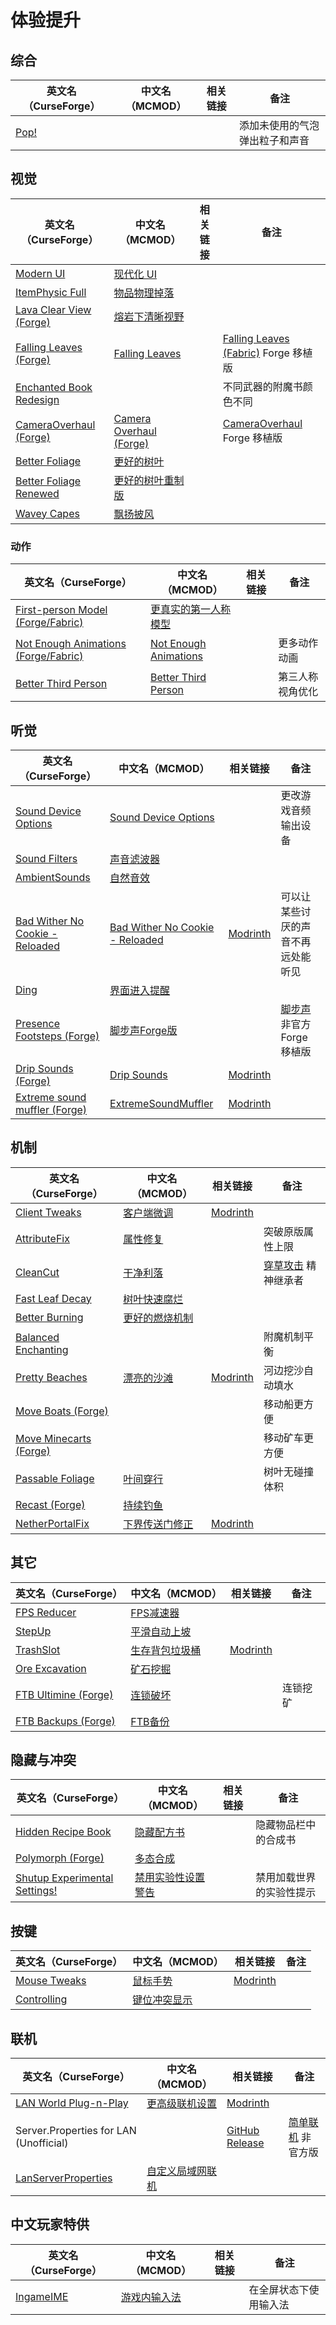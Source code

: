 # 体验提升

## 综合

| 英文名（CurseForge）                                         | 中文名（MCMOD） | 相关链接 | 备注                           |
| ------------------------------------------------------------ | --------------- | -------- | ------------------------------ |
| [Pop!](https://www.curseforge.com/minecraft/mc-mods/bubbles) |                 |          | 添加未使用的气泡弹出粒子和声音 |

## 视觉

| 英文名（CurseForge）                                                                            | 中文名（MCMOD）                                                 | 相关链接 | 备注                                                                                       |
| ----------------------------------------------------------------------------------------------- | --------------------------------------------------------------- | -------- | ------------------------------------------------------------------------------------------ |
| [Modern UI](https://www.curseforge.com/minecraft/mc-mods/modern-ui)                             | [现代化 UI](https://www.mcmod.cn/class/2454.html)               |          |                                                                                            |
| [ItemPhysic Full](https://www.curseforge.com/minecraft/mc-mods/itemphysic)                      | [物品物理掉落](https://www.mcmod.cn/class/932.html)             |          |                                                                                            |
| [Lava Clear View (Forge)](https://www.curseforge.com/minecraft/mc-mods/lava-clear-view)         | [熔岩下清晰视野](https://www.mcmod.cn/class/5080.html)          |          |                                                                                            |
| [Falling Leaves (Forge)](https://www.curseforge.com/minecraft/mc-mods/falling-leaves-forge)     | [Falling Leaves](https://www.mcmod.cn/class/4135.html)          |          | [Falling Leaves (Fabric)](https://www.mcmod.cn/class/4421.html) Forge 移植版               |
| [Enchanted Book Redesign](https://www.curseforge.com/minecraft/mc-mods/enchanted-book-redesign) |                                                                 |          | 不同武器的附魔书颜色不同                                                                   |
| [CameraOverhaul (Forge)](https://www.curseforge.com/minecraft/mc-mods/camera-overhaul-forge)    | [Camera Overhaul (Forge)](https://www.mcmod.cn/class/5375.html) |          | [CameraOverhaul](https://www.curseforge.com/minecraft/mc-mods/cameraoverhaul) Forge 移植版 |
| [Better Foliage](https://www.curseforge.com/minecraft/mc-mods/better-foliage)                   | [更好的树叶](https://www.mcmod.cn/class/1128.html)              |          |                                                                                            |
| [Better Foliage Renewed](https://www.curseforge.com/minecraft/mc-mods/better-foliage-renewed)   | [更好的树叶重制版](https://www.mcmod.cn/class/3864.html)        |          |                                                                                            |
| [Wavey Capes](https://www.curseforge.com/minecraft/mc-mods/waveycapes)                          | [飘扬披风](https://www.mcmod.cn/class/4617.html)                |          |                                                                                            |

### 动作

| 英文名（CurseForge）                                                                                       | 中文名（MCMOD）                                               | 相关链接 | 备注             |
| ---------------------------------------------------------------------------------------------------------- | ------------------------------------------------------------- | -------- | ---------------- |
| [First-person Model (Forge/Fabric)](https://www.curseforge.com/minecraft/mc-mods/first-person-model)       | [更真实的第一人称模型](https://www.mcmod.cn/class/4391.html)  |          |                  |
| [Not Enough Animations (Forge/Fabric)](https://www.curseforge.com/minecraft/mc-mods/not-enough-animations) | [Not Enough Animations](https://www.mcmod.cn/class/4378.html) |          | 更多动作动画     |
| [Better Third Person](https://www.curseforge.com/minecraft/mc-mods/better-third-person)                    | [Better Third Person](https://www.mcmod.cn/class/3492.html)   |          | 第三人称视角优化 |

## 听觉

| 英文名（CurseForge）                                                                                          | 中文名（MCMOD）                                                         | 相关链接                                                   | 备注                                                               |
| ------------------------------------------------------------------------------------------------------------- | ----------------------------------------------------------------------- | ---------------------------------------------------------- | ------------------------------------------------------------------ |
| [Sound Device Options](https://www.curseforge.com/minecraft/mc-mods/more-sound-config)                        | [Sound Device Options](https://www.mcmod.cn/class/4813.html)            |                                                            | 更改游戏音频输出设备                                               |
| [Sound Filters](https://www.curseforge.com/minecraft/mc-mods/sound-filters)                                   | [声音滤波器](https://www.mcmod.cn/class/1117.html)                      |                                                            |                                                                    |
| [AmbientSounds](https://www.curseforge.com/minecraft/mc-mods/ambientsounds)                                   | [自然音效](https://www.mcmod.cn/class/2947.html)                        |                                                            |                                                                    |
| [Bad Wither No Cookie - Reloaded](https://www.curseforge.com/minecraft/mc-mods/bad-wither-no-cookie-reloaded) | [Bad Wither No Cookie - Reloaded](https://www.mcmod.cn/class/1742.html) | [Modrinth](https://modrinth.com/mod/bad-wither-no-cookie)  | 可以让某些讨厌的声音不再远处能听见                                 |
| [Ding](https://www.curseforge.com/minecraft/mc-mods/ding)                                                     | [界面进入提醒](https://www.mcmod.cn/class/428.html)                     |                                                            |                                                                    |
| [Presence Footsteps (Forge)](https://www.curseforge.com/minecraft/mc-mods/presence-footsteps-forge)           | [脚步声Forge版](https://www.mcmod.cn/class/4819.htmll)                  |                                                            | [脚步声](https://www.mcmod.cn/class/4753.html) 非官方 Forge 移植版 |
| [Drip Sounds (Forge)](https://www.curseforge.com/minecraft/mc-mods/waterdripsound)                            | [Drip Sounds](https://www.mcmod.cn/class/5855.html)                     | [Modrinth](https://modrinth.com/mod/waterdripsound)        |                                                                    |
| [Extreme sound muffler (Forge)](https://www.curseforge.com/minecraft/mc-mods/extreme-sound-muffler)           | [ExtremeSoundMuffler](https://www.mcmod.cn/class/5533.html)             | [Modrinth](https://modrinth.com/mod/extreme_sound_muffler) |                                                                    |

## 机制

| 英文名（CurseForge）                                                                    | 中文名（MCMOD）                                        | 相关链接                                             | 备注                                                        |
| --------------------------------------------------------------------------------------- | ------------------------------------------------------ | ---------------------------------------------------- | ----------------------------------------------------------- |
| [Client Tweaks](https://www.curseforge.com/minecraft/mc-mods/client-tweaks)             | [客户端微调](https://www.mcmod.cn/class/2012.html)     | [Modrinth](https://modrinth.com/mod/client-tweaks)   |                                                             |
| [AttributeFix](https://www.curseforge.com/minecraft/mc-mods/attributefix)               | [属性修复](https://www.mcmod.cn/class/2264.html)       |                                                      | 突破原版属性上限                                            |
| [CleanCut](https://www.curseforge.com/minecraft/mc-mods/cleancut)                       | [干净利落](https://www.mcmod.cn/class/3455.html)       |                                                      | [穿草攻击](https://www.mcmod.cn/class/1465.html) 精神继承者 |
| [Fast Leaf Decay](https://www.curseforge.com/minecraft/mc-mods/fast-leaf-decay)         | [树叶快速腐烂](https://www.mcmod.cn/class/1173.html)   |                                                      |                                                             |
| [Better Burning](https://www.curseforge.com/minecraft/mc-mods/better-burning)           | [更好的燃烧机制](https://www.mcmod.cn/class/2780.html) |                                                      |                                                             |
| [Balanced Enchanting](https://www.curseforge.com/minecraft/mc-mods/balanced-enchanting) |                                                        |                                                      | 附魔机制平衡                                                |
| [Pretty Beaches](https://www.curseforge.com/minecraft/mc-mods/pretty-beaches)           | [漂亮的沙滩](https://www.mcmod.cn/class/2723.html)     | [Modrinth](https://modrinth.com/mod/pretty-beaches)  | 河边挖沙自动填水                                            |
| [Move Boats (Forge)](https://www.curseforge.com/minecraft/mc-mods/move-boats)           |                                                        |                                                      | 移动船更方便                                                |
| [Move Minecarts (Forge)](https://www.curseforge.com/minecraft/mc-mods/move-minecarts)   |                                                        |                                                      | 移动矿车更方便                                              |
| [Passable Foliage](https://www.curseforge.com/minecraft/mc-mods/passable-foliage)       | [叶间穿行](https://www.mcmod.cn/class/3162.html)       |                                                      | 树叶无碰撞体积                                              |
| [Recast (Forge)](https://www.curseforge.com/minecraft/mc-mods/recast)                   | [持续钓鱼](https://www.mcmod.cn/class/4308.html)       |                                                      |                                                             |
| [NetherPortalFix](https://www.curseforge.com/minecraft/mc-mods/netherportalfix)         | [下界传送门修正](https://www.mcmod.cn/class/811.html)  | [Modrinth](https://modrinth.com/mod/netherportalfix) |                                                             |

## 其它

| 英文名（CurseForge）                                                                    | 中文名（MCMOD）                                        | 相关链接                                       | 备注     |
| --------------------------------------------------------------------------------------- | ------------------------------------------------------ | ---------------------------------------------- | -------- |
| [FPS Reducer](https://www.curseforge.com/minecraft/mc-mods/fps-reducer)                 | [FPS减速器](https://www.mcmod.cn/class/1815.html)      |                                                |          |
| [StepUp](https://www.curseforge.com/minecraft/mc-mods/stepup)                           | [平滑自动上坡](https://www.mcmod.cn/class/2784.html)   |                                                |          |
| [TrashSlot](https://www.curseforge.com/minecraft/mc-mods/trashslot)                     | [生存背包垃圾桶](https://www.mcmod.cn/class/1893.html) | [Modrinth](https://modrinth.com/mod/trashslot) |          |
| [Ore Excavation](https://www.curseforge.com/minecraft/mc-mods/ore-excavation)           | [矿石挖掘](https://www.mcmod.cn/class/1955.html)       |                                                |          |
| [FTB Ultimine (Forge)](https://www.curseforge.com/minecraft/mc-mods/ftb-ultimine-forge) | [连锁破坏](https://www.mcmod.cn/class/3004.html)       |                                                | 连锁挖矿 |
| [FTB Backups (Forge)](https://www.curseforge.com/minecraft/mc-mods/ftb-backups-forge)   | [FTB备份](https://www.mcmod.cn/class/2127.html)        |                                                |          |

## 隐藏与冲突

| 英文名（CurseForge）                                                                                       | 中文名（MCMOD）                                            | 相关链接 | 备注                     |
| ---------------------------------------------------------------------------------------------------------- | ---------------------------------------------------------- | -------- | ------------------------ |
| [Hidden Recipe Book](https://www.curseforge.com/minecraft/mc-mods/hidden-recipe-book)                      | [隐藏配方书](https://www.mcmod.cn/class/4587.html)         |          | 隐藏物品栏中的合成书     |
| [Polymorph (Forge)](https://www.curseforge.com/minecraft/mc-mods/polymorph)                                | [多态合成](https://www.mcmod.cn/class/2895.html)           |          |                          |
| [Shutup Experimental Settings!](https://www.curseforge.com/minecraft/mc-mods/shutup-experimental-settings) | [禁用实验性设置警告](https://www.mcmod.cn/class/3448.html) |          | 禁用加载世界的实验性提示 |

## 按键

| 英文名（CurseForge）                                                      | 中文名（MCMOD）                                      | 相关链接                                          | 备注 |
| ------------------------------------------------------------------------- | ---------------------------------------------------- | ------------------------------------------------- | ---- |
| [Mouse Tweaks](https://www.curseforge.com/minecraft/mc-mods/mouse-tweaks) | [鼠标手势](https://www.mcmod.cn/class/1162.html)     | [Modrinth](https://modrinth.com/mod/mouse-tweaks) |      |
| [Controlling](https://www.curseforge.com/minecraft/mc-mods/controlling)   | [键位冲突显示](https://www.mcmod.cn/class/1191.html) |                                                   |      |

## 联机

| 英文名（CurseForge）                                                                      | 中文名（MCMOD）                                          | 相关链接                                                                                     | 备注                                                      |
| ----------------------------------------------------------------------------------------- | -------------------------------------------------------- | -------------------------------------------------------------------------------------------- | --------------------------------------------------------- |
| [LAN World Plug-n-Play](https://www.curseforge.com/minecraft/mc-mods/mcwifipnp)           | [更高级联机设置](https://www.mcmod.cn/class/4498.html)   | [Modrinth](https://modrinth.com/mod/mcwifipnp)                                               |                                                           |
| Server.Properties for LAN (Unofficial)                                                    |                                                          | [GitHub Release](https://github.com/shuen4/MinecraftForge-Mods-ServerPropertiesLAN/releases) | [简单联机](https://www.mcmod.cn/class/1158.html) 非官方版 |
| [LanServerProperties](https://www.curseforge.com/minecraft/mc-mods/lan-server-properties) | [自定义局域网联机](https://www.mcmod.cn/class/2754.html) |                                                                                              |                                                           |

## 中文玩家特供

| 英文名（CurseForge）                                                | 中文名（MCMOD）                                      | 相关链接 | 备注                   |
| ------------------------------------------------------------------- | ---------------------------------------------------- | -------- | ---------------------- |
| [IngameIME](https://www.curseforge.com/minecraft/mc-mods/ingameime) | [游戏内输入法](https://www.mcmod.cn/class/3786.html) |          | 在全屏状态下使用输入法 |
